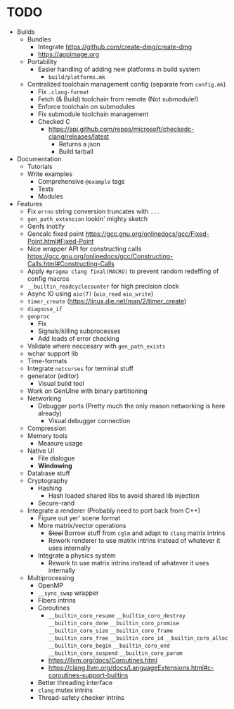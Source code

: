# TODO

- Builds
    - Bundles
      - Integrate https://github.com/create-dmg/create-dmg
      - https://appimage.org
    - Portability
        - Easier handling of adding new platforms in build system
            - `build/platforms.mk`
    - Centralized toolchain management config (separate from `config.mk`)
        - Fix `.clang-format`
        - Fetch (& Build) toolchain from remote (Not submodule!)
        - Enforce toolchain on submodules
        - Fix submodule toolchain management
        - Checked C
            - https://api.github.com/repos/microsoft/checkedc-clang/releases/latest
                - Returns a json
                - Build tarball
- Documentation
    - Tutorials
    - Write examples
        - Comprehensive `@example` tags
        - Tests
        - Modules
- Features
    - Fix `errno` string conversion truncates with `...`
    - `gen_path_extension` lookin' mighty sketch
    - Genfs inotify
    - Gencalc fixed point https://gcc.gnu.org/onlinedocs/gcc/Fixed-Point.html#Fixed-Point
    - Nice wrapper API for constructing calls https://gcc.gnu.org/onlinedocs/gcc/Constructing-Calls.html#Constructing-Calls
    - Apply `#pragma clang final(MACRO)` to prevent random redeffing of config macros
    - `__builtin_readcyclecounter` for high precision clock
    - Async IO using `aio(7)` (`aio_read` `aio_write`)
    - `timer_create` (https://linux.die.net/man/2/timer_create)
    - `diagnose_if`
    - `genproc`
        - Fix
        - Signals/killing subprocesses
        - Add loads of error checking
    - Validate where neccesary with `gen_path_exists`
    - wchar support lib
    - Time-formats
    - Integrate `notcurses` for terminal stuff
    - generator (editor)
        - Visual build tool
    - Work on GenUIne with binary partitioning
    - Networking
        - Debugger ports (Pretty much the only reason networking is here already)
            - Visual debugger connection
    - Compression
    - Memory tools
        - Measure usage
    - Native UI
        - File dialogue
        - **Windowing**
    - Database stuff
    - Cryptography
        - Hashing
            - Hash loaded shared libs to avoid shared lib injection
        - Secure-rand
    - Integrate a renderer (Probably need to port back from C++)
        - Figure out yer' scene format
        - More matrix/vector operations
            - ~~Steal~~ Borrow stuff from `cglm` and adapt to `clang` matrix intrins
            - Rework renderer to use matrix intrins instead of whatever it uses internally
        - Integrate a physics system
            - Rework to use matrix intrins instead of whatever it uses internally
    - Multiprocessing
        - OpenMP
        - `__sync_swap` wrapper
        - Fibers intrins
        - Coroutines
            - `__builtin_coro_resume` `__builtin_coro_destroy` `__builtin_coro_done` `__builtin_coro_promise` `__builtin_coro_size` `__builtin_coro_frame` `__builtin_coro_free` `__builtin_coro_id` `__builtin_coro_alloc` `__builtin_coro_begin` `__builtin_coro_end` `__builtin_coro_suspend` `__builtin_coro_param`
            - https://llvm.org/docs/Coroutines.html
            - https://clang.llvm.org/docs/LanguageExtensions.html#c-coroutines-support-builtins
        - Better threading interface
        - `clang` mutex intrins
        - Thread-safety checker intrins
